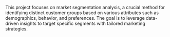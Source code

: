 This project focuses on market segmentation analysis, a crucial method for identifying distinct customer groups based on various attributes such as demographics, behavior, and preferences. The goal is to leverage data-driven insights to target specific segments with tailored marketing strategies.
